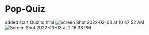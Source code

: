 # Pop-Quiz
added start Quiz to html 
![Screen Shot 2022-03-03 at 10 47 52 AM](https://user-images.githubusercontent.com/98237579/156600234-cd44ecc7-e2bb-4e09-a148-103a446500f4.png)
![Screen Shot 2022-03-03 at 2 16 38 PM](https://user-images.githubusercontent.com/98237579/156636451-42da0cd5-9ac6-45ac-a95b-45f1fa33c6d0.png)
